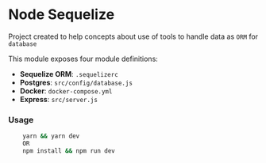 # Node Sequelize

Project created to help concepts about use of tools to handle data as `ORM` for `database`

This module exposes four module definitions:

- **Sequelize ORM**: `.sequelizerc`
- **Postgres**: `src/config/database.js`
- **Docker**: `docker-compose.yml`
- **Express**: `src/server.js`

### Usage

```cmd
    yarn && yarn dev
    OR
    npm install && npm run dev
```
